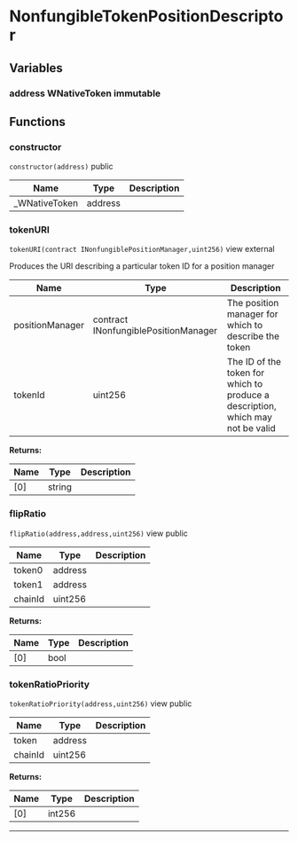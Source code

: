 

# NonfungibleTokenPositionDescriptor



## Variables
### address WNativeToken immutable




## Functions
### constructor


`constructor(address)`  public





| Name | Type | Description |
| ---- | ---- | ----------- |
| _WNativeToken | address |  |


### tokenURI


`tokenURI(contract INonfungiblePositionManager,uint256)` view external

Produces the URI describing a particular token ID for a position manager



| Name | Type | Description |
| ---- | ---- | ----------- |
| positionManager | contract INonfungiblePositionManager | The position manager for which to describe the token |
| tokenId | uint256 | The ID of the token for which to produce a description, which may not be valid |

**Returns:**

| Name | Type | Description |
| ---- | ---- | ----------- |
| [0] | string |  |

### flipRatio


`flipRatio(address,address,uint256)` view public





| Name | Type | Description |
| ---- | ---- | ----------- |
| token0 | address |  |
| token1 | address |  |
| chainId | uint256 |  |

**Returns:**

| Name | Type | Description |
| ---- | ---- | ----------- |
| [0] | bool |  |

### tokenRatioPriority


`tokenRatioPriority(address,uint256)` view public





| Name | Type | Description |
| ---- | ---- | ----------- |
| token | address |  |
| chainId | uint256 |  |

**Returns:**

| Name | Type | Description |
| ---- | ---- | ----------- |
| [0] | int256 |  |



---


